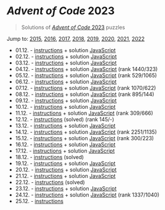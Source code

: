 # *Advent of Code* 2023
> Solutions of [*Advent of Code* 2023](http://adventofcode.com/2023/) puzzles

Jump to: [2015](../2015), [2016](../2016), [2017](../2017), [2018](../2018), [2019](../2019), [2020](../2020), [2021](../2021), [2022](../2022)

* 01.12. - [instructions](http://adventofcode.com/2023/day/1) + solution [JavaScript](./01.js)
* 02.12. - [instructions](http://adventofcode.com/2023/day/2) + solution [JavaScript](./02.js)
* 03.12. - [instructions](http://adventofcode.com/2023/day/3) + solution [JavaScript](./03.js)
* 04.12. - [instructions](http://adventofcode.com/2023/day/4) + solution [JavaScript](./04.js) (rank 1440/323)
* 05.12. - [instructions](http://adventofcode.com/2023/day/5) + solution [JavaScript](./05.js) (rank 529/1065)
* 06.12. - [instructions](http://adventofcode.com/2023/day/6) + solution [JavaScript](./06.js)
* 07.12. - [instructions](http://adventofcode.com/2023/day/7) + solution [JavaScript](./07.js) (rank 1070/622)
* 08.12. - [instructions](http://adventofcode.com/2023/day/8) + solution [JavaScript](./08.js) (rank 895/144)
* 09.12. - [instructions](http://adventofcode.com/2023/day/9) + solution [JavaScript](./09.js)
* 10.12. - [instructions](http://adventofcode.com/2023/day/10) + solution [JavaScript](./10.js)
* 11.12. - [instructions](http://adventofcode.com/2023/day/11) + solution [JavaScript](./11.js) (rank 309/666)
* 12.12. - [instructions](http://adventofcode.com/2023/day/12) (solved) (rank 145/-)
* 13.12. - [instructions](http://adventofcode.com/2023/day/13) + solution [JavaScript](./13.js)
* 14.12. - [instructions](http://adventofcode.com/2023/day/14) + solution [JavaScript](./14.js) (rank 2251/1135)
* 15.12. - [instructions](http://adventofcode.com/2023/day/15) + solution [JavaScript](./15.js) (rank 300/223)
* 16.12. - [instructions](http://adventofcode.com/2023/day/16) + solution [JavaScript](./16.js)
* 17.12. - [instructions](http://adventofcode.com/2023/day/17) + solution [JavaScript](./17.js)
* 18.12. - [instructions](http://adventofcode.com/2023/day/18) (solved)
* 19.12. - [instructions](http://adventofcode.com/2023/day/19) + solution [JavaScript](./19.js)
* 20.12. - [instructions](http://adventofcode.com/2023/day/20) + solution [JavaScript](./20.js)
* 21.12. - [instructions](http://adventofcode.com/2023/day/21) + solution [JavaScript](./21.js)
* 22.12. - [instructions](http://adventofcode.com/2023/day/22) (solved)
* 23.12. - [instructions](http://adventofcode.com/2023/day/23) + solution [JavaScript](./23.js)
* 24.12. - [instructions](http://adventofcode.com/2023/day/24) + solution [JavaScript](./24.mjs) (rank 1337/1040)
* 25.12. - [instructions](http://adventofcode.com/2023/day/25)
